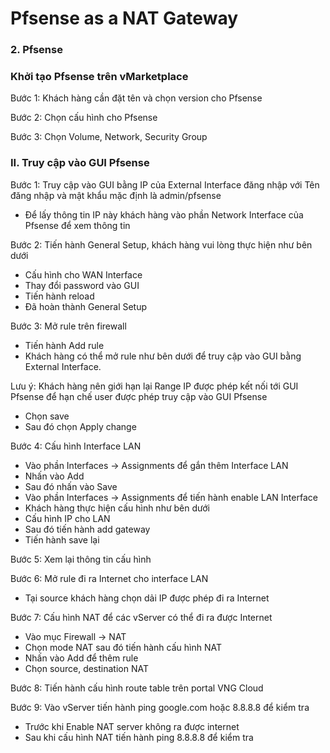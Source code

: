 # Pfsense as a NAT Gateway

### 2. Pfsense <a href="#toc165621059" id="toc165621059"></a>

### Khởi tạo Pfsense trên vMarketplace <a href="#toc165621060" id="toc165621060"></a>

Bước 1: Khách hàng cần đặt tên và chọn version cho Pfsense

Bước 2: Chọn cấu hình cho Pfsense

Bước 3: Chọn Volume, Network, Security Group

### II. Truy cập vào GUI Pfsense <a href="#toc165621061" id="toc165621061"></a>

Bước 1: Truy cập vào GUI bằng IP của External Interface đăng nhập với Tên đăng nhập và mật khẩu mặc định là admin/pfsense

* Để lấy thông tin IP này khách hàng vào phần Network Interface của Pfsense để xem thông tin

Bước 2: Tiến hành General Setup, khách hàng vui lòng thực hiện như bên dưới

* Cấu hình cho WAN Interface
* Thay đổi password vào GUI
* Tiến hành reload
* Đã hoàn thành General Setup

Bước 3: Mở rule trên firewall

* Tiến hành Add rule
* Khách hàng có thể mở rule như bên dưới để truy cập vào GUI bằng External Interface.

Lưu ý: Khách hàng nên giới hạn lại Range IP được phép kết nối tới GUI Pfsense để hạn chế user được phép truy cập vào GUI Pfsense

* Chọn save
* Sau đó chọn Apply change

Bước 4: Cấu hình Interface LAN

* Vào phần Interfaces -> Assignments để gắn thêm Interface LAN
* Nhấn vào Add
* Sau đó nhấn vào Save
* Vào phần Interfaces -> Assignments để tiến hành enable LAN Interface
* Khách hàng thực hiện cấu hình như bên dưới
* Cấu hình IP cho LAN
* Sau đó tiến hành add gateway
* Tiến hành save lại

Bước 5: Xem lại thông tin cấu hình

Bước 6: Mở rule đi ra Internet cho interface LAN

* Tại source khách hàng chọn dải IP được phép đi ra Internet

Bước 7: Cấu hình NAT để các vServer có thể đi ra được Internet

* Vào mục Firewall -> NAT
* Chọn mode NAT sau đó tiến hành cấu hình NAT
* Nhấn vào Add để thêm rule
* Chọn source, destination NAT

Bước 8: Tiến hành cấu hình route table trên portal VNG Cloud

Bước 9: Vào vServer tiến hành ping google.com hoặc 8.8.8.8 để kiểm tra

* Trước khi Enable NAT server không ra được internet
* Sau khi cấu hình NAT tiến hành ping 8.8.8.8 để kiểm tra
